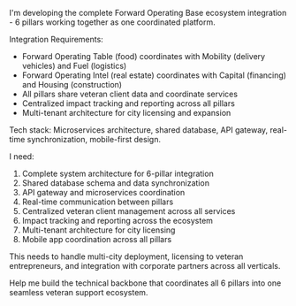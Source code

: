 I'm developing the complete Forward Operating Base ecosystem integration - 6 pillars working together as one coordinated platform.

Integration Requirements:
- Forward Operating Table (food) coordinates with Mobility (delivery vehicles) and Fuel (logistics)
- Forward Operating Intel (real estate) coordinates with Capital (financing) and Housing (construction)
- All pillars share veteran client data and coordinate services
- Centralized impact tracking and reporting across all pillars
- Multi-tenant architecture for city licensing and expansion

Tech stack: Microservices architecture, shared database, API gateway, real-time synchronization, mobile-first design.

I need:
1. Complete system architecture for 6-pillar integration
2. Shared database schema and data synchronization
3. API gateway and microservices coordination
4. Real-time communication between pillars
5. Centralized veteran client management across all services
6. Impact tracking and reporting across the ecosystem
7. Multi-tenant architecture for city licensing
8. Mobile app coordination across all pillars

This needs to handle multi-city deployment, licensing to veteran entrepreneurs, and integration with corporate partners across all verticals.

Help me build the technical backbone that coordinates all 6 pillars into one seamless veteran support ecosystem.